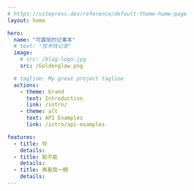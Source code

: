 ```yaml
---
# https://vitepress.dev/reference/default-theme-home-page
layout: home

hero:
  name: "可露丽的记事本"
  # text: "技术栈记录"
  image: 
    # src: /blog-logo.jpg
    src: /Goldenglow.png

  # tagline: My great project tagline
  actions:
    - theme: brand
      text: Introduction
      link: /intro/
    - theme: alt
      text: API Examples
      link: /intro/api-examples

features:
  - title: 你
    details: 
  - title: 能不能
    details: 
  - title: 再看我一眼
    details: 
---
```


